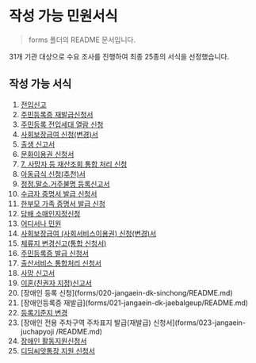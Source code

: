 # 작성 가능 민원서식

> forms 폴더의 README 문서입니다.

31개 기관 대상으로 수요 조사를 진행하여 최종 25종의 서식을 선정했습니다.

## 작성 가능 서식

1. [전입신고](001-jonipssingo/)
2. [주민등록증 재발급신청서](forms/002-jd\_jaebalgeup/)
3. [주민등록 전입세대 열람 신청](forms/003-jd\_yolram/)
4. [사회보장급여 신청(변경)서](forms/004-sahwebojang/)
5. [출생 신고서](forms/005-chulsaeng\_singoso/)
6. [문화이용권 신청서](forms/006-munhwaiyong/)
7. [7. 사망자 등 재산조회 통합 처리 신청](forms/007-jaesanjohwe/)
8. [아동급식 신청(추천)서](forms/008-adonggeupssik/)
9. [정정.말소.거주불명 등록신고서](forms/009-gojubulmyong/)
10. [수급자 증명서 발급 신청서](forms/010-sugeupjja-jms/)
11. [한부모 가족 증명서 발급 신청](forms/011-hanbumo/)
12. [담배 소매인지정신청](forms/012-dambae/)
13. [어디서나 민원](forms/013-odisona-minwon/)
14. [사회보장급여 (사회서비스이용권) 신청(변경)서](forms/014-sahwebojanggeubyo/)
15. [체류지 변경신고(통합 신청서)](forms/015-cheryuji-byongyong/)
16. [주민등록증 발급 신청서](forms/016-jmdn-jjeung-balgeup/)
17. [출산서비스 통합처리 신청서](forms/017-chulsan-service/)
18. [사망 신고서](forms/018-samang-singo/)
19. [이혼(친권자 지정)신고서](forms/019-ihon-singo/)
20. \[장애인 등록 신청]\(forms/020-jangaein-dk-sinchong/README.md)
21. \[장애인등록증 재발급]\(forms/021-jangaein-dk-jaebalgeup/README.md)
22. [등록기준지 변경](forms/022-deungnokkkijunji/)
23. \[장애인 전용 주차구역 주차표지 발급(재발급) 신청서]\(forms/023-jangaein-juchapyoji /README.md)
24. [장애인 활동지원신청서](forms/024-jangaein-hwaldongjiwon/)
25. [디딤씨앗통장 지원 신청서](forms/025-didimssiattongjang/)
